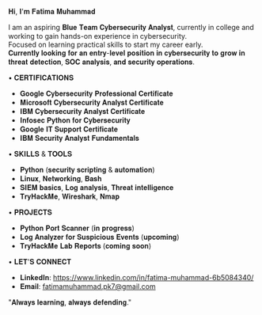 𝐇𝐢, 𝐈'𝐦 𝐅𝐚𝐭𝐢𝐦𝐚 𝐌𝐮𝐡𝐚𝐦𝐦𝐚𝐝

I am an aspiring 𝐁𝐥𝐮𝐞 𝐓𝐞𝐚𝐦 𝐂𝐲𝐛𝐞𝐫𝐬𝐞𝐜𝐮𝐫𝐢𝐭𝐲 𝐀𝐧𝐚𝐥𝐲𝐬𝐭, currently in college and working to gain hands-on experience in cybersecurity.  
Focused on learning practical skills to start my career early.  
𝐂𝐮𝐫𝐫𝐞𝐧𝐭𝐥𝐲 𝐥𝐨𝐨𝐤𝐢𝐧𝐠 𝐟𝐨𝐫 𝐚𝐧 𝐞𝐧𝐭𝐫𝐲-𝐥𝐞𝐯𝐞𝐥 𝐩𝐨𝐬𝐢𝐭𝐢𝐨𝐧 𝐢𝐧 𝐜𝐲𝐛𝐞𝐫𝐬𝐞𝐜𝐮𝐫𝐢𝐭𝐲 𝐭𝐨 𝐠𝐫𝐨𝐰 𝐢𝐧 𝐭𝐡𝐫𝐞𝐚𝐭 𝐝𝐞𝐭𝐞𝐜𝐭𝐢𝐨𝐧, 𝐒𝐎𝐂 𝐚𝐧𝐚𝐥𝐲𝐬𝐢𝐬, 𝐚𝐧𝐝 𝐬𝐞𝐜𝐮𝐫𝐢𝐭𝐲 𝐨𝐩𝐞𝐫𝐚𝐭𝐢𝐨𝐧𝐬.


• 𝐂𝐄𝐑𝐓𝐈𝐅𝐈𝐂𝐀𝐓𝐈𝐎𝐍𝐒
- 𝐆𝐨𝐨𝐠𝐥𝐞 𝐂𝐲𝐛𝐞𝐫𝐬𝐞𝐜𝐮𝐫𝐢𝐭𝐲 𝐏𝐫𝐨𝐟𝐞𝐬𝐬𝐢𝐨𝐧𝐚𝐥 𝐂𝐞𝐫𝐭𝐢𝐟𝐢𝐜𝐚𝐭𝐞  
- 𝐌𝐢𝐜𝐫𝐨𝐬𝐨𝐟𝐭 𝐂𝐲𝐛𝐞𝐫𝐬𝐞𝐜𝐮𝐫𝐢𝐭𝐲 𝐀𝐧𝐚𝐥𝐲𝐬𝐭 𝐂𝐞𝐫𝐭𝐢𝐟𝐢𝐜𝐚𝐭𝐞  
- 𝐈𝐁𝐌 𝐂𝐲𝐛𝐞𝐫𝐬𝐞𝐜𝐮𝐫𝐢𝐭𝐲 𝐀𝐧𝐚𝐥𝐲𝐬𝐭 𝐂𝐞𝐫𝐭𝐢𝐟𝐢𝐜𝐚𝐭𝐞  
- 𝐈𝐧𝐟𝐨𝐬𝐞𝐜 𝐏𝐲𝐭𝐡𝐨𝐧 𝐟𝐨𝐫 𝐂𝐲𝐛𝐞𝐫𝐬𝐞𝐜𝐮𝐫𝐢𝐭𝐲  
- 𝐆𝐨𝐨𝐠𝐥𝐞 𝐈𝐓 𝐒𝐮𝐩𝐩𝐨𝐫𝐭 𝐂𝐞𝐫𝐭𝐢𝐟𝐢𝐜𝐚𝐭𝐞  
- 𝐈𝐁𝐌 𝐒𝐞𝐜𝐮𝐫𝐢𝐭𝐲 𝐀𝐧𝐚𝐥𝐲𝐬𝐭 𝐅𝐮𝐧𝐝𝐚𝐦𝐞𝐧𝐭𝐚𝐥𝐬 


• 𝐒𝐊𝐈𝐋𝐋𝐒 & 𝐓𝐎𝐎𝐋𝐒
- 𝐏𝐲𝐭𝐡𝐨𝐧 (𝐬𝐞𝐜𝐮𝐫𝐢𝐭𝐲 𝐬𝐜𝐫𝐢𝐩𝐭𝐢𝐧𝐠 & 𝐚𝐮𝐭𝐨𝐦𝐚𝐭𝐢𝐨𝐧)  
- 𝐋𝐢𝐧𝐮𝐱, 𝐍𝐞𝐭𝐰𝐨𝐫𝐤𝐢𝐧𝐠, 𝐁𝐚𝐬𝐡  
- 𝐒𝐈𝐄𝐌 𝐛𝐚𝐬𝐢𝐜𝐬, 𝐋𝐨𝐠 𝐚𝐧𝐚𝐥𝐲𝐬𝐢𝐬, 𝐓𝐡𝐫𝐞𝐚𝐭 𝐢𝐧𝐭𝐞𝐥𝐥𝐢𝐠𝐞𝐧𝐜𝐞  
- 𝐓𝐫𝐲𝐇𝐚𝐜𝐤𝐌𝐞, 𝐖𝐢𝐫𝐞𝐬𝐡𝐚𝐫𝐤, 𝐍𝐦𝐚𝐩


• 𝐏𝐑𝐎𝐉𝐄𝐂𝐓𝐒
- 𝐏𝐲𝐭𝐡𝐨𝐧 𝐏𝐨𝐫𝐭 𝐒𝐜𝐚𝐧𝐧𝐞𝐫 (𝐢𝐧 𝐩𝐫𝐨𝐠𝐫𝐞𝐬𝐬)  
- 𝐋𝐨𝐠 𝐀𝐧𝐚𝐥𝐲𝐳𝐞𝐫 𝐟𝐨𝐫 𝐒𝐮𝐬𝐩𝐢𝐜𝐢𝐨𝐮𝐬 𝐄𝐯𝐞𝐧𝐭𝐬 (𝐮𝐩𝐜𝐨𝐦𝐢𝐧𝐠)  
- 𝐓𝐫𝐲𝐇𝐚𝐜𝐤𝐌𝐞 𝐋𝐚𝐛 𝐑𝐞𝐩𝐨𝐫𝐭𝐬 (𝐜𝐨𝐦𝐢𝐧𝐠 𝐬𝐨𝐨𝐧)
  

• 𝐋𝐄𝐓'𝐒 𝐂𝐎𝐍𝐍𝐄𝐂𝐓
- 𝐋𝐢𝐧𝐤𝐞𝐝𝐈𝐧: https://www.linkedin.com/in/fatima-muhammad-6b5084340/ 
- 𝐄𝐦𝐚𝐢𝐥: fatimamuhammad.pk7@gmail.com


"𝐀𝐥𝐰𝐚𝐲𝐬 𝐥𝐞𝐚𝐫𝐧𝐢𝐧𝐠, 𝐚𝐥𝐰𝐚𝐲𝐬 𝐝𝐞𝐟𝐞𝐧𝐝𝐢𝐧𝐠."
